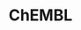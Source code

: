 ---
layout: default
bigquery: https://console.cloud.google.com/bigquery?p=patents-public-data&d=ebi_chembl&page=dataset
citation: '"The ChEMBL database in 2017." Anna Gaulton, Anne Hersey, Michał Nowotka,
  A Patrícia Bento, Jon Chambers, David Mendez, Prudence Mutowo, Francis Atkinson,
  Louisa J Bellis, Elena Cibrián-Uhalte, Mark Davies, Nathan Dedman, Anneli Karlsson,
  María Paula Magariños, John P Overington, George Papadatos, Ines Smit, Andrew R
  Leach Nucleic acids Research (2017) 45 (Database Issue), D945-D954'
contributors: European Bioinformatics Institute
cost: None
description: ChEMBL Data is a manually curated database of small molecules used in
  drug discovery, including information about existing patented drugs.
documentation: 'schema: https://www.ebi.ac.uk/chembl/db_schema


  '
last_edit: 04/08/2022, 01:57:03
location: https://console.cloud.google.com/marketplace/product/google_patents_public_datasets/chembl
maintained_by: EMBL-EBI, an outstation of European Molecular Biology Laboratory
related_publications: '

  ChEMBL: towards direct deposition of bioassay data.


  Mendez D, Gaulton A, Bento AP, Chambers J, De Veij M, Félix E, Magariños MP, Mosquera
  JF, Mutowo P, Nowotka M, Gordillo-Marañón M, Hunter F, Junco L, Mugumbate G, Rodriguez-Lopez
  M, Atkinson F, Bosc N, Radoux CJ, Segura-Cabrera A, Hersey A, Leach AR.


  — Nucleic Acids Res. 2019; 47(D1):D930-D940. doi: 10.1093/nar/gky1075

  '
schema_fields:
- acd_most_bpka
- cell_id
- cidx
- prodrug
- applicant_full_name
- related_tid
- end_position
- relationship_desc
- parent_go_id
- hbd
- assay_category
- direct_interaction
- sei
- mutation
- nda_type
- doc_id
- assay_test_type
- product_id
- frac_class_id
- trade_name
- bao_id
- assay_param_id
- cx_most_bpka
- oral
- ddd_admr
- text_value
- warning_type
- standard_relation
- metabolite_record_id
- first_approval
- mw_monoisotopic
- warning_class
- data_validity_comment
- met_comment
- standard_upper_value
- stem
- innovator_company
- parenteral
- bto_id
- mecref_id
- drug_substance_flag
- alert_name
- status
- mol_irac_id
- protclasssyn_id
- sequence_md5sum
- as_id
- l3
- drug_product_flag
- cx_most_apka
- withdrawn_reason
- site_id
- cpd_str_alert_id
- dosage_form
- structure_type
- l8
- tid
- efo_term
- therapeutic_flag
- version
- organism
- co_stem_id
- assay_desc
- ddd_units
- mechanism_of_action
- usan_stem
- hba
- molecule_type
- synonyms
- cell_ontology_id
- relation
- enzyme_name
- level2_description
- bao_format
- prod_pat_id
- last_active
- ridx
- species_group_flag
- actsm_id
- mol_atc_id
- num_ro5_violations
- delist_flag
- confidence_score
- metref_id
- ddd_comment
- mec_id
- updated_on
- chirality
- substrate_record_id
- natural_product
- mc_target_name
- cx_logd
- ass_cls_map_id
- rtb
- assay_organism
- mechanism_comment
- ingredient
- bao_endpoint
- formulation_id
- name
- patent_id
- patent_expire_date
- ref_type
- set_name
- accession
- tax_id
- source
- standard_text_value
- published_relation
- targrel_id
- class_type
- research_stem
- comp_class_id
- value
- mc_target_type
- l4
- warning_id
- assay_source
- publication_number
- activity_comment
- polymer_flag
- warnref_id
- targcomp_id
- approval_date
- prediction_method
- domain_id
- curated_by
- ddd_id
- class_level
- enzyme_tid
- canonical_smiles
- mol_frac_id
- standard_inchi_key
- ref_url
- record_id
- stat
- db_version
- num_lipinski_ro5_violations
- orig_description
- site_name
- heavy_atoms
- normal_range_max
- tid_fixed
- full_molformula
- doi
- cell_source_tissue
- domain_description
- black_box_warning
- route
- l2
- subgroup
- toid
- indref_id
- hrac_class_id
- mesh_heading
- isoform
- molfile
- acd_logd
- l5
- withdrawn_class
- level4_description
- warning_description
- drugind_id
- l1
- path
- label
- level5
- rgid
- journal
- stem_class
- curation_comment
- country
- activity_id
- activity_count
- published_type
- ro3_pass
- clo_id
- normal_range_min
- pathway_id
- caloha_id
- src_assay_id
- parent_id
- usan_stem_id
- binding_site_comment
- target_mapping
- assay_id
- molregno
- chebi_par_id
- cell_name
- target_desc
- variant_id
- cl_lincs_id
- patent_use_code
- relationship_type
- biocomp_id
- acd_most_apka
- bei
- action_type
- site_residues
- upper_value
- parent_type
- tbl
- chembl_id
- parent_molregno
- assay_tissue
- mesh_id
- res_stem_id
- hbd_lipinski
- cx_logp
- job_id
- hba_lipinski
- mol_hrac_id
- pathway_key
- aspect
- source_domain_id
- topical
- domain_type
- assay_subcellular_fraction
- start_position
- compound_key
- parameter_value
- published_value
- active_ingredient
- title
- qudt_units
- downgraded
- units
- sitecomp_id
- standard_flag
- src_compound_id
- sequence
- full_mwt
- irac_code
- met_conversion
- patent_no
- level3
- usan_stem_definition
- assay_class_id
- syn_type
- published_units
- active_molregno
- disease_efficacy
- idx
- helm_notation
- standard_value
- selectivity_comment
- molecular_mechanism
- src_short_name
- pchembl_value
- compd_id
- creation_date
- aidx
- assay_cell_type
- annotation
- description
- updated_by
- strength
- lle
- year
- warning_year
- l7
- definition
- target_type
- assay_strain
- level2
- tissue_id
- entity_type
- compsyn_id
- aromatic_rings
- type
- level1
- comp_go_id
- alogp
- le
- max_phase_for_ind
- cell_description
- ddd_value
- availability_type
- comments
- std_act_id
- mc_tax_id
- pref_name
- oc_id
- cell_source_tax_id
- uo_units
- priority
- standard_units
- compound_name
- ref_id
- ad_type
- psa
- protein_class_synonym
- level1_description
- standard_type
- submission_date
- company
- previous_company
- who_name
- volume
- component_type
- homologue
- protein_class_desc
- max_phase
- acd_logp
- cellosaurus_id
- issue
- mc_target_accession
- dosed_ingredient
- level4
- src_description
- who_extra
- warning_country
- log_id
- doc_type
- authors
- indication_class
- cell_source_organism
- frac_code
- assay_type
- alert_set_id
- alert_id
- protein_class_id
- src_id
- ap_id
- pubmed_id
- inorganic_flag
- assay_tax_id
- parameter_type
- short_name
- go_id
- entity_id
- last_page
- uberon_id
- num_alerts
- relationship
- usan_year
- result_flag
- standard_inchi
- first_in_class
- potential_duplicate
- domain_name
- molsyn_id
- usan_substem
- mw_freebase
- confidence
- smid
- mc_organism
- l6
- level3_description
- drug_record_id
- met_id
- predbind_id
- atc_code
- component_id
- db_source
- irac_class_id
- smarts
- efo_id
- hrac_code
- major_class
- component_synonym
- abstract
- qed_weighted
- withdrawn_country
- withdrawn_flag
- molecular_species
- withdrawn_year
- first_page
shortname: chembl
tags:
- biotechnology
- health
- chemical
- bioinformatics
- medical
terms_of_use: CC BY-SA 3.0
title: ChEMBL
uuid: e232a192-965c-4ec9-904c-155b6dfe56c5
---
